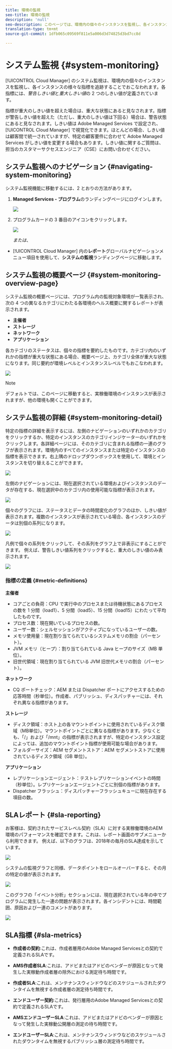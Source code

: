 ```yaml
---
title: 環境の監視
seo-title: 環境の監視
description: 'null'
seo-description: このページでは、環境内の個々のインスタンスを監視し、各インスタンスの様々な指標を追跡することでおこなわれる Cloud Manager のシステム監視について説明します。
translation-type: tm+mt
source-git-commit: 1dfb065c09569f811e5a006d3d74825d3bd7cc8d

---
```



# システム監視 {#system-monitoring}

[!UICONTROL Cloud Manager] のシステム監視は、環境内の個々のインスタンスを監視し、各インスタンスの様々な指標を追跡することでおこなわれます。各指標には、*警告しきい値*と*重大しきい値*の 2 つのしきい値が定義されています。

指標が重大のしきい値を超えた場合は、重大な状態にあると見なされます。指標が警告しきい値を超えた（ただし、重大のしきい値は下回る）場合は、警告状態にあると見なされます。しきい値は Adobe Managed Services で設定され、[!UICONTROL Cloud Manager] で視覚化できます。ほとんどの場合、しきい値は顧客間で統一されていますが、特定の顧客要件に合わせて Adobe Managed Services がしきい値を変更する場合もあります。しきい値に関するご質問は、担当のカスタマーサクセスエンジニア（CSE）にお問い合わせください。

## システム監視へのナビゲーション {#navigating-system-monitoring}

システム監視機能に移動するには、2 とおりの方法があります。

1. **Managed Services - プログラム**のランディングページにログインします。

   ![](assets/ProgramLanding.png)

1. プログラムカードの 3 番目のアイコンをクリックします。

   ![](assets/program-card.png)

   *または*、

* [!UICONTROL Cloud Manager] 内の**レポート**グローバルナビゲーションメニュー項目を使用して、**システムの監視**ランディングページに移動します。


## システム監視の概要ページ {#system-monitoring-overview-page}

システム監視の概要ページには、プログラム内の監視対象環境が一覧表示され、次の 4 つの異なるカテゴリにわたる各環境のヘルス概要に関するレポートが表示されます。

* **主催者**
* **ストレージ**
* **ネットワーク**
* **アプリケーション**

各カテゴリのステータスは、個々の指標を要約したものです。カテゴリ内のいずれかの指標が重大な状態にある場合、概要ページ上、カテゴリ全体が重大な状態になります。同じ要約が環境レベルとインスタンスレベルでもおこなわれます。

![](assets/Reports.png)

>[!NOTE]
>
>デフォルトでは、このページに移動すると、実稼働環境のインスタンスが表示されますが、他の環境も開くことができます。

## システム監視の詳細 {#system-monitoring-detail}

特定の指標の詳細を表示するには、左側のナビゲーションのいずれかのカテゴリをクリックするか、特定のインスタンスのカテゴリインジケーターのいずれかをクリックします。各詳細ページには、そのカテゴリに含まれる指標の一連のグラフが表示されます。環境内のすべてのインスタンスまたは特定のインスタンスの指標を表示できます。右上隅のドロップダウンボックスを使用して、環境とインスタンスを切り替えることができます。

![](assets/System_Monitoring1.png)

左側のナビゲーションには、現在選択されている環境およびインスタンスのデータが存在する、現在選択中のカテゴリ内の使用可能な指標が表示されます。

![](assets/System_Monitoring2.png)

個々のグラフには、ステータスとデータの時間変化のグラフのほか、しきい値が表示されます。複数のインスタンスが表示されている場合、各インスタンスのデータは別個の系列になります。

![](assets/System-Monitoring3.png)

凡例で個々の系列をクリックして、その系列をグラフ上で非表示にすることができます。
例えば、警告しきい値系列をクリックすると、重大のしきい値のみ表示されます。

![](assets/System_Monitoring4.png)

### 指標の定義 {#metric-definitions}

**主催者**

* コアごとの負荷：CPU で実行中のプロセスまたは待機状態にあるプロセスの数を 1 分間（load1）、5 分間（load5）、15 分間（load15）にわたって平均したものです。
* プロセス数：現在開いているプロセスの数。
* ユーザー数：シェルセッションがアクティブになっているユーザーの数。
* メモリ使用量：現在割り当てられているシステムメモリの割合（パーセント）。
* JVM メモリ（ヒープ）：割り当てられている Java ヒープのサイズ（MB 単位）。
* 旧世代領域：現在割り当てられている JVM 旧世代メモリの割合（パーセント）。

**ネットワーク**

* CQ ポートチェック：AEM または Dispatcher ポートにアクセスするための応答時間（秒単位）。作成者、パブリッシュ、ディスパッチャーには、それぞれ異なる指標があります。

**ストレージ**

* ディスク領域：ホスト上の各マウントポイントに使用されているディスク領域（MB単位）。マウントポイントごとに異なる指標があります。少なくとも、「/」および「/mnt」の指標が表示されますが、特定のインスタンス設定によっては、追加のマウントポイント指標が使用可能な場合があります。
* フォルダーサイズ：AEM セグメントストア：AEM セグメントストアに使用されているディスク領域（GB 単位）。

**アプリケーション**

* レプリケーションエージェント：テストレプリケーションイベントの時間（秒単位）。レプリケーションエージェントごとに別個の指標があります。
* Dispatcher フラッシュ：ディスパッチャーフラッシュキューに現在存在する項目の数。

## SLAレポート {#sla-reporting}

お客様は、契約されたサービスレベル契約（SLA）に対する実稼働環境のAEM環境のパフォーマンスを確認できます。これは、レポート画面のサブメニューから利用できます。
例えば、以下のグラフは、2018年の毎月のSLA達成を示しています。

![](assets/sla-reporting1.png)

システムの監視グラフと同様、データポイントをロールオーバーすると、その月の特定の値が表示されます。

![](assets/sla-reporting2.png)

このグラフの「イベント分析」セクションには、現在選択されている年の中でプログラムに発生した一連の問題が表示されます。各インシデントには、時間範囲、原因および一連のコメントがあります。

![](assets/sla-reporting3.png)

## SLA指標 {#sla-metrics}

* **作成者の契約**:これは、作成者層用のAdobe Managed Servicesとの契約で定義されるSLAです。

* **AMS作成者SLA**:これは、アドビまたはアドビのベンダーが原因となって発生した実稼動作成者層の除外における測定待ち時間です。

* **作成者SLA**:これは、メンテナンスウィンドウなどのスケジュールされたダウンタイムを無視する作成者層の測定待ち時間です。

* **エンドユーザー契約**:これは、発行層用のAdobe Managed Servicesとの契約で定義されるSLAです。

* **AMSエンドユーザーSLA**:これは、アドビまたはアドビのベンダーが原因となって発生した実稼動公開層の測定の待ち時間です。

* **エンドユーザーSLA**:これは、メンテナンスウィンドウなどのスケジュールされたダウンタイムを無視するパブリッシュ層の測定待ち時間です。